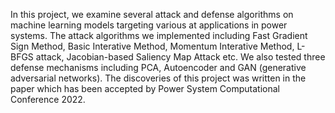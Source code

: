 In this project, we examine several attack and defense algorithms on machine learning models targeting various at applications in power systems. The attack algorithms we implemented including Fast Gradient Sign Method, Basic Interative Method, Momentum Interative Method, L-BFGS attack, Jacobian-based Saliency Map Attack etc. We also tested three defense mechanisms including PCA, Autoencoder and GAN (generative adversarial networks). The discoveries of this project was written in the paper which has been accepted by Power System Computational Conference 2022.
